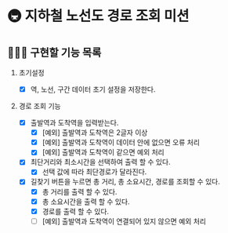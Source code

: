 # 🚇 지하철 노선도 경로 조회 미션

## 👨🏻‍💻 구현할 기능 목록

1. 초기설정

   - [x] 역, 노선, 구간 데이터 초기 설정을 저장한다.

2. 경로 조회 기능

   - [x] 출발역과 도착역을 입력받는다.
     - [x] [예외] 출발역과 도착역은 2글자 이상
     - [x] [예외] 출발역과 도착역이 데이터 안에 없으면 오류 처리
     - [x] [예외] 출발역과 도착역이 같으면 예외 처리
   - [x] 최단거리와 최소시간을 선택하여 출력 할 수 있다.
     - [x] 선택 값에 따라 최단경로가 달라진다.
   - [x] 길찾기 버튼을 누르면 총 거리, 총 소요시간, 경로를 조회할 수 있다.
     - [x] 총 거리를 출력 할 수 있다.
     - [x] 총 소요시간을 출력 할 수 있다.
     - [x] 경로를 출력 할 수 있다.
     - [ ] [예외] 출발역과 도착역이 연결되어 있지 않으면 예외 처리
